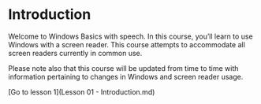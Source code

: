 # Introduction
Welcome to Windows Basics with speech. In this course, you’ll learn to
use Windows with a screen reader. This course attempts to accommodate
all screen readers currently in common use.

Please note also that this course will be updated from time to time with
information pertaining to changes in Windows and screen reader usage.

[Go to lesson 1](Lesson 01 - Introduction.md)
